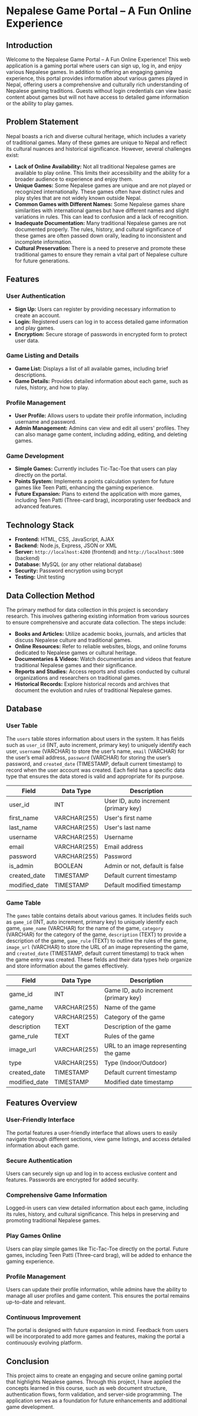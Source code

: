 # Nepalese Game Portal – A Fun Online Experience

## Introduction
Welcome to the Nepalese Game Portal – A Fun Online Experience! This web application is a gaming portal where users can sign up, log in, and enjoy various Nepalese games. In addition to offering an engaging gaming experience, this portal provides information about various games played in Nepal, offering users a comprehensive and culturally rich understanding of Nepalese gaming traditions. Guests without login credentials can view basic content about games but will not have access to detailed game information or the ability to play games.

## Problem Statement
Nepal boasts a rich and diverse cultural heritage, which includes a variety of traditional games. Many of these games are unique to Nepal and reflect its cultural nuances and historical significance. However, several challenges exist:
- **Lack of Online Availability:** Not all traditional Nepalese games are available to play online. This limits their accessibility and the ability for a broader audience to experience and enjoy them.
- **Unique Games:** Some Nepalese games are unique and are not played or recognized internationally. These games often have distinct rules and play styles that are not widely known outside Nepal.
- **Common Games with Different Names:** Some Nepalese games share similarities with international games but have different names and slight variations in rules. This can lead to confusion and a lack of recognition.
- **Inadequate Documentation:** Many traditional Nepalese games are not documented properly. The rules, history, and cultural significance of these games are often passed down orally, leading to inconsistent and incomplete information.
- **Cultural Preservation:** There is a need to preserve and promote these traditional games to ensure they remain a vital part of Nepalese culture for future generations.

## Features
### User Authentication
- **Sign Up:** Users can register by providing necessary information to create an account.
- **Login:** Registered users can log in to access detailed game information and play games.
- **Encryption:** Secure storage of passwords in encrypted form to protect user data.

### Game Listing and Details
- **Game List:** Displays a list of all available games, including brief descriptions.
- **Game Details:** Provides detailed information about each game, such as rules, history, and how to play.

### Profile Management
- **User Profile:** Allows users to update their profile information, including username and password.
- **Admin Management:** Admins can view and edit all users' profiles. They can also manage game content, including adding, editing, and deleting games.

### Game Development
- **Simple Games:** Currently includes Tic-Tac-Toe that users can play directly on the portal.
- **Points System:** Implements a points calculation system for future games like Teen Patti, enhancing the gaming experience.
- **Future Expansion:** Plans to extend the application with more games, including Teen Patti (Three-card brag), incorporating user feedback and advanced features.

## Technology Stack
- **Frontend:** HTML, CSS, JavaScript, AJAX
- **Backend:** Node.js, Express, JSON or XML
- **Server:** `http://localhost:4200` (frontend) and `http://localhost:5000` (backend)
- **Database:** MySQL (or any other relational database)
- **Security:** Password encryption using bcrypt
- **Testing:** Unit testing

## Data Collection Method
The primary method for data collection in this project is secondary research. This involves gathering existing information from various sources to ensure comprehensive and accurate data collection. The steps include:

- **Books and Articles:** Utilize academic books, journals, and articles that discuss Nepalese culture and traditional games.
- **Online Resources:** Refer to reliable websites, blogs, and online forums dedicated to Nepalese games or cultural heritage.
- **Documentaries & Videos:** Watch documentaries and videos that feature traditional Nepalese games and their significance.
- **Reports and Studies:** Access reports and studies conducted by cultural organizations and researchers on traditional games.
- **Historical Records:** Explore historical records and archives that document the evolution and rules of traditional Nepalese games.

## Database
### User Table
The `users` table stores information about users in the system. It has fields such as `user_id` (INT, auto increment, primary key) to uniquely identify each user, `username` (VARCHAR) to store the user’s name, `email` (VARCHAR) for the user’s email address, `password` (VARCHAR) for storing the user’s password, and `created_date` (TIMESTAMP, default current timestamp) to record when the user account was created. Each field has a specific data type that ensures the data stored is valid and appropriate for its purpose.

| Field         | Data Type    | Description                            |
|---------------|--------------|----------------------------------------|
| user_id       | INT          | User ID, auto increment (primary key)  |
| first_name    | VARCHAR(255) | User's first name                      |
| last_name     | VARCHAR(255) | User's last name                       |
| username      | VARCHAR(255) | Username                               |
| email         | VARCHAR(255) | Email address                          |
| password      | VARCHAR(255) | Password                               |
| is_admin      | BOOLEAN      | Admin or not, default is false         |
| created_date  | TIMESTAMP    | Default current timestamp              |
| modified_date | TIMESTAMP    | Default modified timestamp             |

### Game Table
The `games` table contains details about various games. It includes fields such as `game_id` (INT, auto increment, primary key) to uniquely identify each game, `game_name` (VARCHAR) for the name of the game, `category` (VARCHAR) for the category of the game, `description` (TEXT) to provide a description of the game, `game_rule` (TEXT) to outline the rules of the game, `image_url` (VARCHAR) to store the URL of an image representing the game, and `created_date` (TIMESTAMP, default current timestamp) to track when the game entry was created. These fields and their data types help organize and store information about the games effectively.

| Field            | Data Type    | Description                                     |
|------------------|--------------|-------------------------------------------------|
| game_id          | INT          | Game ID, auto increment (primary key)           |
| game_name        | VARCHAR(255) | Name of the game                                |
| category         | VARCHAR(255) | Category of the game                            |
| description      | TEXT         | Description of the game                         |
| game_rule        | TEXT         | Rules of the game                               |
| image_url        | VARCHAR(255) | URL to an image representing the game           |
| type             | VARCHAR(255) | Type (Indoor/Outdoor)                           |
| created_date     | TIMESTAMP    | Default current timestamp                       |
| modified_date    | TIMESTAMP    | Modified date timestamp                         |

## Features Overview
### User-Friendly Interface
The portal features a user-friendly interface that allows users to easily navigate through different sections, view game listings, and access detailed information about each game.

### Secure Authentication
Users can securely sign up and log in to access exclusive content and features. Passwords are encrypted for added security.

### Comprehensive Game Information
Logged-in users can view detailed information about each game, including its rules, history, and cultural significance. This helps in preserving and promoting traditional Nepalese games.

### Play Games Online
Users can play simple games like Tic-Tac-Toe directly on the portal. Future games, including Teen Patti (Three-card brag), will be added to enhance the gaming experience.

### Profile Management
Users can update their profile information, while admins have the ability to manage all user profiles and game content. This ensures the portal remains up-to-date and relevant.

### Continuous Improvement
The portal is designed with future expansion in mind. Feedback from users will be incorporated to add more games and features, making the portal a continuously evolving platform.

## Conclusion
This project aims to create an engaging and secure online gaming portal that highlights Nepalese games. Through this project, I have applied the concepts learned in this course, such as web document structure, authentication flows, form validation, and server-side programming. The application serves as a foundation for future enhancements and additional game development.
